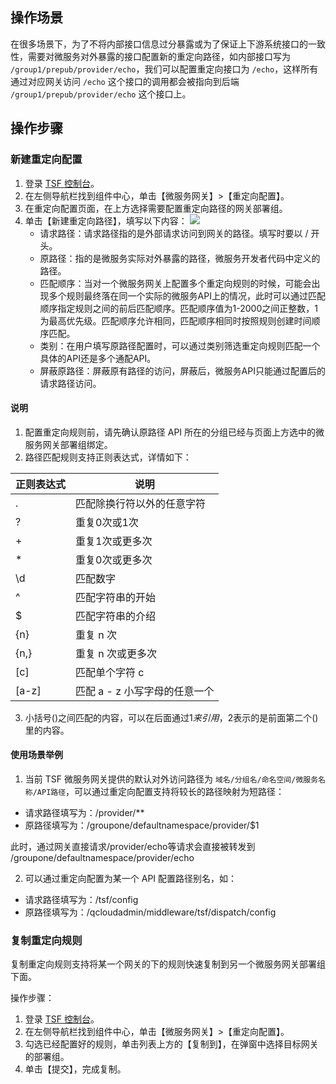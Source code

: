 ## 操作场景
在很多场景下，为了不将内部接口信息过分暴露或为了保证上下游系统接口的一致性，需要对微服务对外暴露的接口配置新的重定向路径，如内部接口写为 `/group1/prepub/provider/echo`，我们可以配置重定向接口为 `/echo`，这样所有通过对应网关访问 `/echo` 这个接口的调用都会被指向到后端 `/group1/prepub/provider/echo` 这个接口上。

## 操作步骤

### 新建重定向配置

1. 登录 [TSF 控制台](https://console.cloud.tencent.com/tsf)。
2. 在左侧导航栏找到组件中心，单击【微服务网关】>【重定向配置】。
3. 在重定向配置页面，在上方选择需要配置重定向路径的网关部署组。
4. 单击【新建重定向路径】，填写以下内容：
   ![](https://main.qcloudimg.com/raw/01f09471b5bf8fb61e145fc0437a2fc6.png)
   - 请求路径：请求路径指的是外部请求访问到网关的路径。填写时要以 / 开头。
   - 原路径：指的是微服务实际对外暴露的路径，微服务开发者代码中定义的路径。
   - 匹配顺序：当对一个微服务网关上配置多个重定向规则的时候，可能会出现多个规则最终落在同一个实际的微服务API上的情况，此时可以通过匹配顺序指定规则之间的前后匹配顺序。匹配顺序值为1-2000之间正整数，1为最高优先级。匹配顺序允许相同，匹配顺序相同时按照规则创建时间顺序匹配。
   - 类别：在用户填写原路径配置时，可以通过类别筛选重定向规则匹配一个具体的API还是多个通配API。
   - 屏蔽原路径：屏蔽原有路径的访问，屏蔽后，微服务API只能通过配置后的请求路径访问。

#### 说明
1. 配置重定向规则前，请先确认原路径 API 所在的分组已经与页面上方选中的微服务网关部署组绑定。
2. 路径匹配规则支持正则表达式，详情如下：

| 正则表达式 | 说明 | 
|---------|---------|
| .      | 匹配除换行符以外的任意字符 |
| ?     | 重复0次或1次 |
| +     | 重复1次或更多次 |
| *      | 重复0次或更多次 |
| \d    | 匹配数字 |
| ^     | 匹配字符串的开始 | 
| $     | 匹配字符串的介绍 | 
| {n}   | 重复 n 次 | 
| {n,}  | 重复 n 次或更多次 |
| [c]    | 匹配单个字符 c |
| [a-z] |  匹配 a - z 小写字母的任意一个 |

3. 小括号()之间匹配的内容，可以在后面通过$1来引用，$2表示的是前面第二个()里的内容。

#### 使用场景举例

1. 当前 TSF 微服务网关提供的默认对外访问路径为 `域名/分组名/命名空间/微服务名称/API路径`，可以通过重定向配置支持将较长的路径映射为短路径：
 - 请求路径填写为：/provider/**
 - 原路径填写为：/groupone/defaultnamespace/provider/$1

此时，通过网关直接请求/provider/echo等请求会直接被转发到 /groupone/defaultnamespace/provider/echo

2. 可以通过重定向配置为某一个 API 配置路径别名，如：
 - 请求路径填写为：/tsf/config
 - 原路径填写为：/qcloudadmin/middleware/tsf/dispatch/config

### 复制重定向规则

复制重定向规则支持将某一个网关的下的规则快速复制到另一个微服务网关部署组下面。

操作步骤：
1. 登录 [TSF 控制台](https://console.cloud.tencent.com/tsf)。
2. 在左侧导航栏找到组件中心，单击【微服务网关】>【重定向配置】。
3. 勾选已经配置好的规则，单击列表上方的【复制到】，在弹窗中选择目标网关的部署组。
4. 单击【提交】，完成复制。



